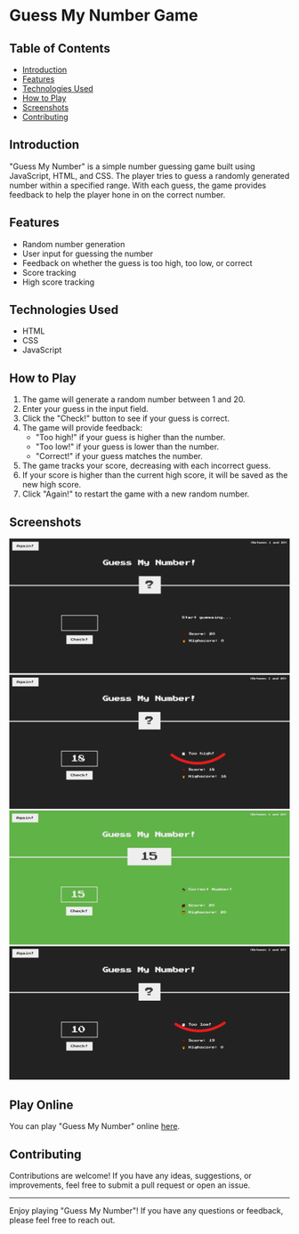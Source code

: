 # Guess My Number Game

## Table of Contents

- [Introduction](#introduction)
- [Features](#features)
- [Technologies Used](#technologies-used)
- [How to Play](#how-to-play)
- [Screenshots](#screenshots)
- [Contributing](#contributing)

## Introduction

"Guess My Number" is a simple number guessing game built using JavaScript, HTML, and CSS. The player tries to guess a randomly generated number within a specified range. With each guess, the game provides feedback to help the player hone in on the correct number.

## Features

- Random number generation
- User input for guessing the number
- Feedback on whether the guess is too high, too low, or correct
- Score tracking
- High score tracking

## Technologies Used

- HTML
- CSS
- JavaScript

## How to Play

1. The game will generate a random number between 1 and 20.
2. Enter your guess in the input field.
3. Click the "Check!" button to see if your guess is correct.
4. The game will provide feedback:
   - "Too high!" if your guess is higher than the number.
   - "Too low!" if your guess is lower than the number.
   - "Correct!" if your guess matches the number.
5. The game tracks your score, decreasing with each incorrect guess.
6. If your score is higher than the current high score, it will be saved as the new high score.
7. Click "Again!" to restart the game with a new random number.

## Screenshots

![Game Screenshot Guess](/guess%20my%20number.png)
![Game Screenshot Too High](/too%20high.png)
![Game Screenshot Correct Number](/correct%20number.png)
![Game Screenshot Too Low](/too%20low.png)

## Play Online

You can play "Guess My Number" online [here](https://ahmedhamamm.github.io/Guss-My-Number/).

## Contributing

Contributions are welcome! If you have any ideas, suggestions, or improvements, feel free to submit a pull request or open an issue.

---

Enjoy playing "Guess My Number"! If you have any questions or feedback, please feel free to reach out.
